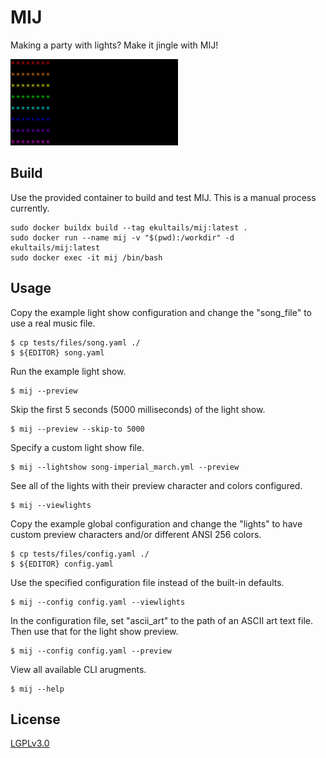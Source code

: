 # MIJ

Making a party with lights? Make it jingle with MIJ!

![MIJ Preview 1.0.0](mij.gif)

## Build

Use the provided container to build and test MIJ. This is a manual process currently.

```
sudo docker buildx build --tag ekultails/mij:latest .
sudo docker run --name mij -v "$(pwd):/workdir" -d ekultails/mij:latest
sudo docker exec -it mij /bin/bash
```

## Usage

Copy the example light show configuration and change the "song_file" to use a real music file.

```
$ cp tests/files/song.yaml ./
$ ${EDITOR} song.yaml
```

Run the example light show.

```
$ mij --preview
```

Skip the first 5 seconds (5000 milliseconds) of the light show.

```
$ mij --preview --skip-to 5000
```

Specify a custom light show file.

```
$ mij --lightshow song-imperial_march.yml --preview
```

See all of the lights with their preview character and colors configured.

```
$ mij --viewlights
```

Copy the example global configuration and change the "lights" to have custom preview characters and/or different ANSI 256 colors.

```
$ cp tests/files/config.yaml ./
$ ${EDITOR} config.yaml
```

Use the specified configuration file instead of the built-in defaults.

```
$ mij --config config.yaml --viewlights
```

In the configuration file, set "ascii_art" to the path of an ASCII art text file. Then use that for the light show preview.

```
$ mij --config config.yaml --preview
```

View all available CLI arugments.

```
$ mij --help
```

## License

[LGPLv3.0](https://github.com/LukeShortCloud/mij/blob/main/LICENSE)
